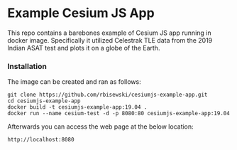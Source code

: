 # Example Cesium JS App

This repo contains a barebones example of Cesium JS app running in docker
image. Specifically it utilized Celestrak TLE data from the 2019 Indian ASAT
test and plots it on a globe of the Earth.

### Installation

The image can be created and ran as follows:

```
git clone https://github.com/rbisewski/cesiumjs-example-app.git
cd cesiumjs-example-app
docker build -t cesiumjs-example-app:19.04 .
docker run --name cesium-test -d -p 8080:80 cesiumjs-example-app:19.04
```

Afterwards you can access the web page at the below location:

```
http://localhost:8080
```
